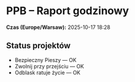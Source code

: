# PPB – Raport godzinowy
**Czas (Europe/Warsaw):** 2025-10-17 18:28

## Status projektów
- Bezpieczny Pieszy — OK
- Zwolnij przy przejściu — OK
- Odblask ratuje życie — OK

